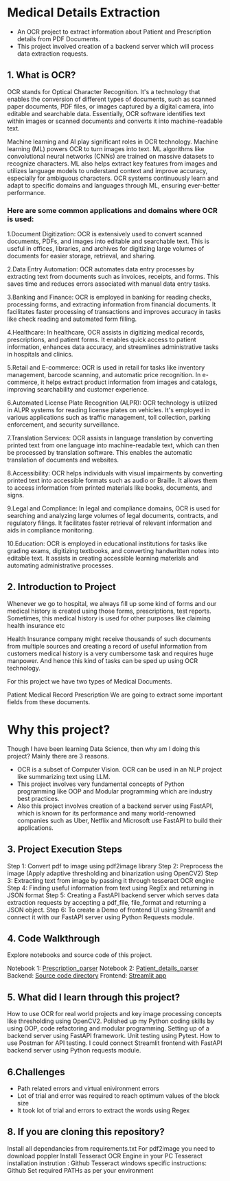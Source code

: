 # Medical Details Extraction
- An OCR project to extract information about Patient and Prescription details from PDF Documents.
- This project involved creation of a backend server which will process data extraction requests.

## 1. What is OCR?
OCR stands for Optical Character Recognition. It's a technology that enables the conversion of different types of documents, such as scanned paper documents, PDF files, or images captured by a digital camera, into editable and searchable data. Essentially, OCR software identifies text within images or scanned documents and converts it into machine-readable text.

Machine learning and AI play significant roles in OCR technology. Machine learning (ML) powers OCR to turn images into text. ML algorithms like convolutional neural networks (CNNs) are trained on massive datasets to recognize characters. ML also helps extract key features from images and utilizes language models to understand context and improve accuracy, especially for ambiguous characters. OCR systems continuously learn and adapt to specific domains and languages through ML, ensuring ever-better performance.

### Here are some common applications and domains where OCR is used:

1.Document Digitization: OCR is extensively used to convert scanned documents, PDFs, and images into editable and searchable text. This is useful in offices, libraries, and archives for digitizing large volumes of documents for easier storage, retrieval, and sharing.

2.Data Entry Automation: OCR automates data entry processes by extracting text from documents such as invoices, receipts, and forms. This saves time and reduces errors associated with manual data entry tasks.

3.Banking and Finance: OCR is employed in banking for reading checks, processing forms, and extracting information from financial documents. It facilitates faster processing of transactions and improves accuracy in tasks like check reading and automated form filling.

4.Healthcare: In healthcare, OCR assists in digitizing medical records, prescriptions, and patient forms. It enables quick access to patient information, enhances data accuracy, and streamlines administrative tasks in hospitals and clinics.

5.Retail and E-commerce: OCR is used in retail for tasks like inventory management, barcode scanning, and automatic price recognition. In e-commerce, it helps extract product information from images and catalogs, improving searchability and customer experience.

6.Automated License Plate Recognition (ALPR): OCR technology is utilized in ALPR systems for reading license plates on vehicles. It's employed in various applications such as traffic management, toll collection, parking enforcement, and security surveillance.

7.Translation Services: OCR assists in language translation by converting printed text from one language into machine-readable text, which can then be processed by translation software. This enables the automatic translation of documents and websites.

8.Accessibility: OCR helps individuals with visual impairments by converting printed text into accessible formats such as audio or Braille. It allows them to access information from printed materials like books, documents, and signs.

9.Legal and Compliance: In legal and compliance domains, OCR is used for searching and analyzing large volumes of legal documents, contracts, and regulatory filings. It facilitates faster retrieval of relevant information and aids in compliance monitoring.

10.Education: OCR is employed in educational institutions for tasks like grading exams, digitizing textbooks, and converting handwritten notes into editable text. It assists in creating accessible learning materials and automating administrative processes.

## 2. Introduction to Project
Whenever we go to hospital, we always fill up some kind of forms and our medical history is created using those forms, prescriptions, test reports. Sometimes, this medical history is used for other purposes like claiming health insurance etc

Health Insurance company might receive thousands of such documents from multiple sources and creating a record of useful information from customers medical history is a very cumbersome task and requires huge manpower. And hence this kind of tasks can be sped up using OCR technology.

For this project we have two types of Medical Documents.

Patient Medical Record
Prescription
We are going to extract some important fields from these documents.

# Why this project?
Though I have been learning Data Science, then why am I doing this project? Mainly there are 3 reasons.

- OCR is a subset of Computer Vision. OCR can be used in an NLP project like summarizing text using LLM.
- This project involves very fundamental concepts of Python programming like OOP and Modular programming which are industry best practices.
- Also this project involves creation of a backend server using FastAPI, which is known for its performance and many world-renowned companies such as Uber, Netflix and Microsoft use FastAPI to build their applications.

## 3. Project Execution Steps
Step 1: Convert pdf to image using pdf2image library
Step 2: Preprocess the image (Apply adaptive thresholding and binarization using OpenCV2)
Step 3: Extracting text from image by passing it through tesseract OCR engine
Step 4: Finding useful information from text using RegEx and returning in JSON format
Step 5: Creating a FastAPI backend server which serves data extraction requests by accepting a pdf_file, file_format and returning a JSON object.
Step 6: To create a Demo of frontend UI using Streamlit and connect it with our FastAPI server using Python Requests module.

## 4. Code Walkthrough
Explore notebooks and source code of this project.

Notebook 1: [Prescription_parser](https://github.com/Duraiprasanth25/Medical-Data-Extractor/blob/main/notebooks/prescription_parser.ipynb)
Notebook 2: [Patient_details_parser](https://github.com/Duraiprasanth25/Medical-Data-Extractor/blob/main/notebooks/pd_parser.ipynb)
Backend: [Source code directory](https://github.com/Duraiprasanth25/Medical-Data-Extractor/tree/main/backend/src)
Frontend: [Streamlit app](https://github.com/Duraiprasanth25/Medical-Data-Extractor/blob/main/frontend/app.py)
    
## 5. What did I learn through this project?
How to use OCR for real world projects and key image processing concepts like thresholding using OpenCV2.
Polished up my Python coding skills by using OOP, code refactoring and modular programming.
Setting up of a backend server using FastAPI framework.
Unit testing using Pytest.
How to use Postman for API testing.
I could connect Streamlit frontend with FastAPI backend server using Python requests module.

## 6.Challenges

- Path related errors and virtual enivironment errors
- Lot of trial and error was required to reach optimum values of the block size
- It took lot of trial and errors to extract the words using Regex

## 8. If you are cloning this repository?
Install all dependancies from requirements.txt
For pdf2image you need to download poppler
Install Tesseract OCR Engine in your PC
Tesseract installation instrution : Github
Tesseract windows specific instructions: Github
Set required PATHs as per your environment

